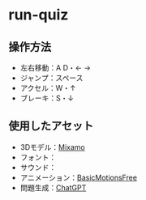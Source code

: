 # run-quiz

## 操作方法
* 左右移動：A D・← →
* ジャンプ：スペース
* アクセル：W・↑
* ブレーキ：S・↓

## 使用したアセット
* 3Dモデル：[Mixamo](https://www.mixamo.com/)  
* フォント：  
* サウンド：  
* アニメーション：[BasicMotionsFree](https://assetstore.unity.com/account/assets)
* 問題生成：[ChatGPT](https://openai.com/blog/chatgpt)
